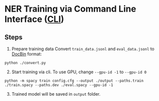 # NER Training via Command Line Interface ([CLI](https://spacy.io/api/cli#train))
## Steps
1. Prepare training data
Convert `train_data.jsonl` and `eval_data.jsonl` to [DocBin](https://spacy.io/api/docbin) format:

```
python ./convert.py
```

2. Start training via cli.  To use GPU, change `--gpu-id -1` to `--gpu-id 0`

```
python -m spacy train config.cfg --output ./output --paths.train ./train.spacy --paths.dev ./eval.spacy --gpu-id -1
```

3. Trained model will be saved in `output` folder.